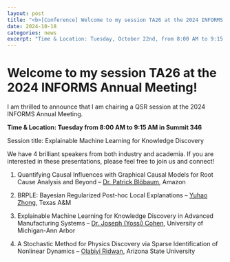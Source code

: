 ```yaml
---
layout: post
title: "<b>[Conference] Welcome to my session TA26 at the 2024 INFORMS Annual Meeting!</b>"
date: 2024-10-18
categories: news
excerpt: "Time & Location: Tuesday, October 22nd, from 8:00 AM to 9:15 AM in Summit 346"
---
```

# Welcome to my session TA26 at the 2024 INFORMS Annual Meeting!

I am thrilled to announce that I am chairing a QSR session at the 2024 INFORMS Annual Meeting.

**Time & Location: Tuesday from 8:00 AM to 9:15 AM in Summit 346**

Session title: Explainable Machine Learning for Knowledge Discovery 

We have 4 brilliant speakers from both industry and academia. If you are interested in these presentations, please feel free to join us and connect! 

1. Quantifying Causal Influences with Graphical Causal Models for Root Cause Analysis and Beyond – <a href="https://www.linkedin.com/in/patrickbloebaum/?lipi=urn%3Ali%3Apage%3Ad_flagship3_detail_base%3BAe%2FX7gkZSAO4o5e8Ii6faw%3D%3D" target="_blank" rel="noopener noreferrer">Dr. Patrick Blöbaum</a>, Amazon 

2. BRPLE: Bayesian Regularized Post-hoc Local Explanations – <a href="https://www.yuhao-zhong.com" target="_blank" rel="noopener noreferrer">Yuhao Zhong</a>, Texas A&M 

3. Explainable Machine Learning for Knowledge Discovery in Advanced Manufacturing Systems – <a href="https://www.linkedin.com/in/joseph-yossi-cohen-348296127/?lipi=urn%3Ali%3Apage%3Ad_flagship3_detail_base%3BAe%2FX7gkZSAO4o5e8Ii6faw%3D%3D" target="_blank" rel="noopener noreferrer">Dr. Joseph (Yossi) Cohen</a>, University of Michigan-Ann Arbor 

4. A Stochastic Method for Physics Discovery via Sparse Identification of Nonlinear Dynamics – <a href="https://www.linkedin.com/in/olabiyi-ridwan/?lipi=urn%3Ali%3Apage%3Ad_flagship3_detail_base%3BAe%2FX7gkZSAO4o5e8Ii6faw%3D%3D" target="_blank" rel="noopener noreferrer">Olabiyi Ridwan</a>, Arizona State University 
